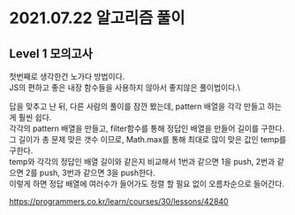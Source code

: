 # 2021.07.22 알고리즘 풀이

## Level 1 모의고사

첫번째로 생각한건 노가다 방법이다.\
JS의 편하고 좋은 내장 함수들을 사용하지 않아서 좋지않은 풀이법이다.\

답을 맞추고 난 뒤, 다른 사람의 풀이를 잠깐 봤는데, pattern 배열을 각각 만들고 하는게 훨씬 쉽다.\
각각의 pattern 배열을 만들고, filter함수를 통해 정답인 배열을 만들어 길이를 구한다.\
그 길이가 총 문제 맞은 갯수 이므로, Math.max를 통해 최대로 많이 맞은 값인 temp를 구한다.\
temp와 각각의 정답인 배열 길이와 같은지 비교해서 1번과 같으면 1을 push, 2번과 같으면 2를 push, 3번과 같으면 3을 push한다.\
이렇게 하면 정답 배열에 여러수가 들어가도 정렬 할 필요 없이 오름차순으로 들어간다.

https://programmers.co.kr/learn/courses/30/lessons/42840
